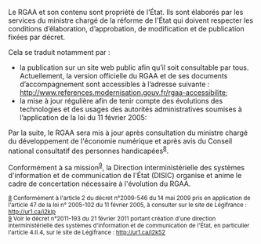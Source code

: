 Le RGAA et son contenu sont propriété de l’État. Ils sont élaborés par les services du ministre chargé de la réforme de l'État qui doivent respecter les conditions d’élaboration, d’approbation, de modification et de publication fixées par décret.

Cela se traduit notamment par :
* la publication sur un site web public afin qu’il soit consultable par tous. Actuellement, la version officielle du RGAA et de ses documents d’accompagnement sont accessibles à l’adresse suivante : http://www.references.modernisation.gouv.fr/rgaa-accessibilite;
* la mise à jour régulière afin de tenir compte des évolutions des technologies et des usages des autorités administratives soumises à l’application de la loi du 11 février 2005:

Par la suite, le RGAA sera mis à jour après consultation du ministre chargé du développement de l'économie numérique et après avis du Conseil national consultatif des personnes handicapées<sup id="body-ftn9">[8](#ftn8)</sup>.

Conformément à sa mission<sup id="body-ftn9">[9](#ftn9)</sup>, la Direction interministérielle des systèmes d'information et de communication de l'État (DISIC) organise et anime le cadre de concertation nécessaire à l'évolution du RGAA.

<sub id="ftn8">[8](#body-ftn8) Conformément à l'article 2 du décret n°2009-546 du 14 mai 2009 pris en application de l'article 47 de la loi n° 2005-102 du 11 février 2005, à consulter sur le site de Légifrance : http://ur1.ca/i2klp</sub>  
<sub id="ftn9">[9](#body-ftn9) Voir le décret n°2011-193 du 21 février 2011 portant création d'une direction interministérielle des systèmes d'information et de communication de l'État, en particulier l'article 4.II.4, sur le site de Légifrance : http://ur1.ca/i2k52</sub>  

